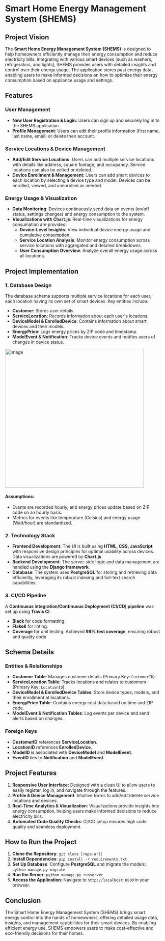 
# Smart Home Energy Management System (SHEMS)

## Project Vision

The **Smart Home Energy Management System (SHEMS)** is designed to help homeowners efficiently manage their energy consumption and reduce electricity bills. Integrating with various smart devices (such as washers, refrigerators, and lights), SHEMS provides users with detailed insights and control over their energy usage. The application stores past energy data, enabling users to make informed decisions on how to optimize their energy consumption based on appliance usage and settings.

## Features

### User Management
- **New User Registration & Login**: Users can sign up and securely log in to the SHEMS application.
- **Profile Management**: Users can edit their profile information (first name, last name, email) or delete their account.

### Service Locations & Device Management
- **Add/Edit Service Locations**: Users can add multiple service locations with details like address, square footage, and occupancy. Service locations can also be edited or deleted.
- **Device Enrollment & Management**: Users can add smart devices to each location by selecting a device type and model. Devices can be enrolled, viewed, and unenrolled as needed.

### Energy Usage & Visualization
- **Data Monitoring**: Devices continuously send data on events (on/off status, settings changes) and energy consumption to the system.
- **Visualizations with Chart.js**: Real-time visualizations for energy consumption are provided:
  - **Device-Level Insights**: View individual device energy usage and cumulative consumption.
  - **Service Location Analysis**: Monitor energy consumption across service locations with aggregated and detailed breakdowns.
  - **User Consumption Overview**: Analyze overall energy usage across all locations.

## Project Implementation

### 1. Database Design
The database schema supports multiple service locations for each user, each location having its own set of smart devices. Key entities include:
- **Customer**: Stores user details.
- **ServiceLocation**: Records information about each user's locations.
- **DeviceModel & EnrolledDevice**: Contains information about smart devices and their models.
- **EnergyPrice**: Logs energy prices by ZIP code and timestamp.
- **ModelEvent & Notification**: Tracks device events and notifies users of changes in device status.

<img width="452" alt="image" src="https://github.com/user-attachments/assets/77fd49ba-2d78-42fb-a35e-d3a29e7e0f40">

#### Assumptions:
- Events are recorded hourly, and energy prices update based on ZIP code on an hourly basis.
- Metrics for events like temperature (Celsius) and energy usage (Watt/hour) are standardized.

### 2. Technology Stack

- **Frontend Development**: The UI is built using **HTML, CSS, JavaScript**, with responsive design principles for optimal usability across devices. Data visualizations are powered by **Chart.js**.
- **Backend Development**: The server-side logic and data management are handled using the **Django framework**.
- **Database**: The system uses **PostgreSQL** for storing and retrieving data efficiently, leveraging its robust indexing and full-text search capabilities.

### 3. CI/CD Pipeline
A **Continuous Integration/Continuous Deployment (CI/CD) pipeline** was set up using **Travis CI**:
- **Black** for code formatting.
- **Flake8** for linting.
- **Coverage** for unit testing.
Achieved **96% test coverage**, ensuring robust and quality code.

## Schema Details

### Entities & Relationships
- **Customer Table**: Manages customer details (Primary Key: `CustomerID`).
- **ServiceLocation Table**: Tracks locations and relates to customers (Primary Key: `LocationID`).
- **DeviceModel & EnrolledDevice Tables**: Store device types, models, and their enrollment at locations.
- **EnergyPrice Table**: Contains energy cost data based on time and ZIP code.
- **ModelEvent & Notification Tables**: Log events per device and send alerts based on changes.

### Foreign Keys
- **CustomerID** references **ServiceLocation**.
- **LocationID** references **EnrolledDevice**.
- **ModelID** is associated with **DeviceModel** and **ModelEvent**.
- **EventID** ties to **Notification** and **ModelEvent**.

## Project Features

1. **Responsive User Interface**: Designed with a clean UI to allow users to easily register, log in, and navigate through the features.
2. **Profile & Device Management**: Intuitive forms to add/edit/delete service locations and devices.
3. **Real-Time Analytics & Visualization**: Visualizations provide insights into energy consumption, helping users make informed decisions to reduce electricity bills.
4. **Automated Code Quality Checks**: CI/CD setup ensures high code quality and seamless deployment.

## How to Run the Project
1. **Clone the Repository**: `git clone [repo-url]`
2. **Install Dependencies**: `pip install -r requirements.txt`
3. **Set Up Database**: Configure **PostgreSQL** and migrate the models: `python manage.py migrate`
4. **Run the Server**: `python manage.py runserver`
5. **Access the Application**: Navigate to `http://localhost:8000` in your browser.

## Conclusion

The Smart Home Energy Management System (SHEMS) brings smart energy control into the hands of homeowners, offering detailed usage data, insights, and management capabilities for their smart devices. By enabling efficient energy use, SHEMS empowers users to make cost-effective and eco-friendly decisions for their homes.
